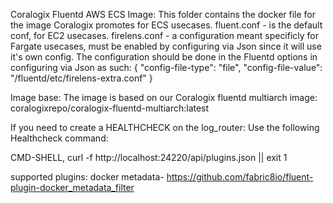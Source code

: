Coralogix Fluentd AWS ECS Image: This folder contains the docker file for the image Coralogix promotes for ECS usecases. fluent.conf - is the default conf, for EC2 usecases. firelens.conf - a configuration meant specificly for Fargate usecases, must be enabled by configuring via Json since it will use it's own config.
The configuration should be done in the Fluentd options in configuring via Json as such:
{
                    "config-file-type": "file",
                    "config-file-value": "/fluentd/etc/firelens-extra.conf"
                }

Image base: The image is based on our Coralogix fluentd multiarch image: coralogixrepo/coralogix-fluentd-multiarch:latest


If you need to create a HEALTHCHECK on the log_router:
Use the following Healthcheck command:

CMD-SHELL, curl -f http://localhost:24220/api/plugins.json || exit 1

supported plugins: docker metadata- https://github.com/fabric8io/fluent-plugin-docker_metadata_filter
